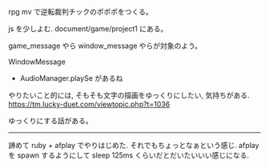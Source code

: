 rpg mv で逆転裁判チックのポポポをつくる。


js を少しよむ. document/game/project1 にある。

game_message やら window_message やらが対象のよう。

WindowMessage
- AudioManager.playSe があるね

やりたいこと的には, そもそも文字の描画をゆっくりにしたい, 気持ちがある.
https://tm.lucky-duet.com/viewtopic.php?t=1036

ゆっくりにする話がある。

-----

諦めて ruby + afplay でやりはじめた.
それでもちょっとなぁという感じ.
afplay を spawn するようにして sleep 125ms くらいだとだいたいいい感じになる.
